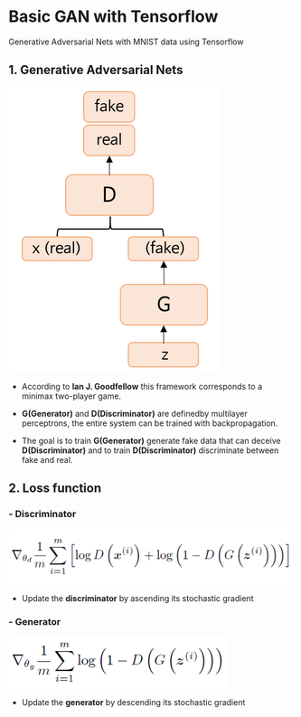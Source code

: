 # Basic GAN with Tensorflow
Generative Adversarial Nets with MNIST data using Tensorflow

## 1. Generative Adversarial Nets
![alt text](https://github.com/MSWon/GAN/blob/master/pic/pic_1.PNG "Model")

- According to **Ian J. Goodfellow** this framework corresponds to a minimax two-player game.

- **G(Generator)** and **D(Discriminator)** are definedby multilayer perceptrons, the entire system can be trained with backpropagation.

- The goal is to train **G(Generator)** generate fake data that can deceive **D(Discriminator)** and to train **D(Discriminator)** discriminate between fake and real.

## 2. Loss function

### - Discriminator

![alt text](https://github.com/MSWon/GAN/blob/master/pic/equation_1.PNG "Model")

- Update the **discriminator** by ascending its stochastic gradient

### - Generator

![alt text](https://github.com/MSWon/GAN/blob/master/pic/equation_2.PNG "Model")

- Update the **generator** by descending its stochastic gradient
